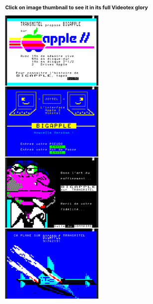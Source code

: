 ### Click on image thumbnail to see it in its full **Videotex** glory

[<img src="https://raw.githubusercontent.com/XReyRobert/VideotexPagesRepository/master//PagesVideotex/Micro-Serveurs/BIGAPPLE/.thumbnails/E.BIG.APPLE.png" width="300">](http://www.lideal.com/miedit/minitel-loader.html?url=https://raw.githubusercontent.com/XReyRobert/VideotexPagesRepository/master//PagesVideotex/Micro-Serveurs/BIGAPPLE/E.BIG.APPLE)
[<img src="https://raw.githubusercontent.com/XReyRobert/VideotexPagesRepository/master//PagesVideotex/Micro-Serveurs/BIGAPPLE/.thumbnails/E.BIG.DEBUT.png" width="300">](http://www.lideal.com/miedit/minitel-loader.html?url=https://raw.githubusercontent.com/XReyRobert/VideotexPagesRepository/master//PagesVideotex/Micro-Serveurs/BIGAPPLE/E.BIG.DEBUT)
[<img src="https://raw.githubusercontent.com/XReyRobert/VideotexPagesRepository/master//PagesVideotex/Micro-Serveurs/BIGAPPLE/.thumbnails/E.BIG.SCREEN2.png" width="300">](http://www.lideal.com/miedit/minitel-loader.html?url=https://raw.githubusercontent.com/XReyRobert/VideotexPagesRepository/master//PagesVideotex/Micro-Serveurs/BIGAPPLE/E.BIG.SCREEN2)
[<img src="https://raw.githubusercontent.com/XReyRobert/VideotexPagesRepository/master//PagesVideotex/Micro-Serveurs/BIGAPPLE/.thumbnails/E.BIG.SCREEN_.png" width="300">](http://www.lideal.com/miedit/minitel-loader.html?url=https://raw.githubusercontent.com/XReyRobert/VideotexPagesRepository/master//PagesVideotex/Micro-Serveurs/BIGAPPLE/E.BIG.SCREEN_)

